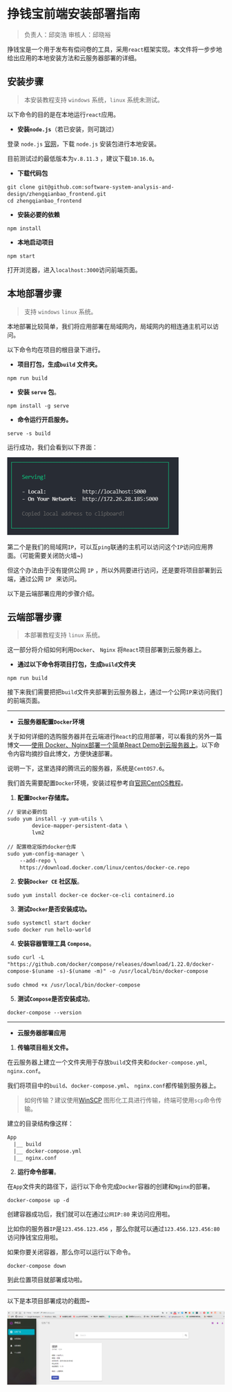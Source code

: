 # 挣钱宝前端安装部署指南

> 负责人：邱奕浩
> 审核人：邱晓裕

挣钱宝是一个用于发布有偿问卷的工具，采用`react`框架实现。本文件将一步步地给出应用的本地安装方法和云服务器部署的详细。



## 安装步骤

> 本安装教程支持 `windows` 系统，`linux` 系统未测试。

以下命令的目的是在本地运行`react`应用。

* **安装`node.js`**（若已安装，则可跳过）

登录 `node.js` [官网](<http://nodejs.cn/download/>)，下载 `node.js` 安装包进行本地安装。

目前测试过的最低版本为`v.8.11.3` ，建议下载`10.16.0`。

* **下载代码包**

```
git clone git@github.com:software-system-analysis-and-design/zhengqianbao_frontend.git
cd zhengqianbao_frontend
```

* **安装必要的依赖**

```
npm install
```

* **本地启动项目**

```
npm start
```

打开浏览器，进入`localhost:3000`访问前端页面。



## 本地部署步骤

> 支持 `windows` `linux` 系统。 

本地部署比较简单，我们将应用部署在局域网内，局域网内的相连通主机可以访问。

以下命令均在项目的根目录下进行。

* **项目打包，生成`build` 文件夹。**

```
npm run build 
```

* **安装 `serve` 包**。

```
npm install -g serve
```

* **命令运行开启服务。**

```
serve -s build
```

运行成功，我们会看到以下界面：

![](https://raw.githubusercontent.com/JoshuaQYH/blogImage/master/img/20190626232449.png)

第二个是我们的局域网`IP`，可以互`ping`联通的主机可以访问这个`IP`访问应用界面。（可能需要关闭防火墙~)

但这个办法由于没有提供公网 `IP` ，所以外网要进行访问，还是要将项目部署到云端，通过公网 `IP ` 来访问。

以下是云端部署应用的步骤介绍。



## 云端部署步骤

> 本部署教程支持 `linux` 系统。

这一部分将介绍如何利用`Docker`、 `Nginx` 将`React`项目部署到云服务器上。

* **通过以下命令将项目打包，生成`build`文件夹**

```
npm run build
```

接下来我们需要把把`build`文件夹部署到云服务器上，通过一个公网`IP`来访问我们的前端页面。

----

* **云服务器配置`Docker`环境** 

关于如何详细的选购服务器并在云端进行`React`的应用部署，可以看我的另外一篇博文——[使用 Docker、Nginx部署一个简单React Demo到云服务器上](<https://blog.csdn.net/CVSvsvsvsvs/article/details/93587223>)。以下命令内容均摘抄自此博文，方便快速部署。

说明一下，这里选择的腾讯云的服务器，系统是`CentOS7.6`。

我们首先需要配置`Docker`环境，安装过程参考自[官网CentOS教程](<https://docs.docker.com/install/linux/docker-ce/centos/>)。

1. **配置`Docker`存储库。**

```
// 安装必要的包
sudo yum install -y yum-utils \
		device-mapper-persistent-data \
  		lvm2
 
// 配置稳定版的docker仓库
sudo yum-config-manager \
    --add-repo \
    https://download.docker.com/linux/centos/docker-ce.repo
```

2. **安装`Docker CE` 社区版**。

```
sudo yum install docker-ce docker-ce-cli containerd.io
```

3. **测试`Docker`是否安装成功。**

```
sudo systemctl start docker
sudo docker run hello-world
```

4. **安装容器管理工具 `Compose`**。

```
sudo curl -L "https://github.com/docker/compose/releases/download/1.22.0/docker-compose-$(uname -s)-$(uname -m)" -o /usr/local/bin/docker-compose

sudo chmod +x /usr/local/bin/docker-compose
```

5. **测试`Compose`是否安装成功**。

```
docker-compose --version
```

----

* **云服务器部署应用**

1. **传输项目相关文件。**

在云服务器上建立一个文件夹用于存放`build`文件夹和`docker-compose.yml`,` nginx.conf`。

我们将项目中的`build`、`docker-compose.yml`、 `nginx.conf`都传输到服务器上。

> 如何传输？建议使用[WinSCP](<https://winscp.net/eng/docs/lang:chs>) 图形化工具进行传输，终端可使用`scp`命令传输。

建立的目录结构像这样：

```
App
  |__ build
  |__ docker-compose.yml
  |__ nginx.conf
```

2. **运行命令部署**。

在`App`文件夹的路径下，运行以下命令完成`Docker`容器的创建和`Nginx`的部署。

```
docker-compose up -d
```

创建容器成功后，我们就可以在通过`公网IP:80` 来访问应用啦。

比如你的服务器`IP`是`123.456.123.456` ，那么你就可以通过`123.456.123.456:80`访问挣钱宝应用啦。

如果你要关闭容器，那么你可以运行以下命令。

```
docker-compose down
```

到此位置项目就部署成功啦。

----

以下是本项目部署成功的截图~

![](https://raw.githubusercontent.com/JoshuaQYH/blogImage/master/img/20190626231246.png)

